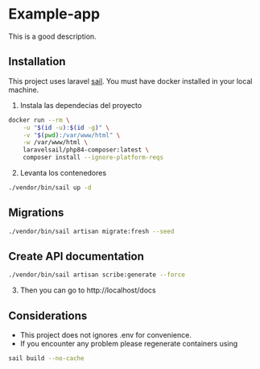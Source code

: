 # Example-app

This is a good description.

## Installation
This project uses laravel [sail](https://laravel.com/docs/12.x/sail/). You must have docker installed in your local machine.

1. Instala las dependecias del proyecto
```bash
docker run --rm \
    -u "$(id -u):$(id -g)" \
    -v "$(pwd):/var/www/html" \
    -w /var/www/html \
    laravelsail/php84-composer:latest \
    composer install --ignore-platform-reqs
```
2. Levanta los contenedores
```bash
./vendor/bin/sail up -d
```

## Migrations

```bash
./vendor/bin/sail artisan migrate:fresh --seed
```

## Create API documentation

```bash
./vendor/bin/sail artisan scribe:generate --force
```
3. Then you can go to http://localhost/docs


## Considerations
- This project does not ignores .env for convenience.
- If you encounter any problem please regenerate containers using 

```bash
sail build --no-cache
```